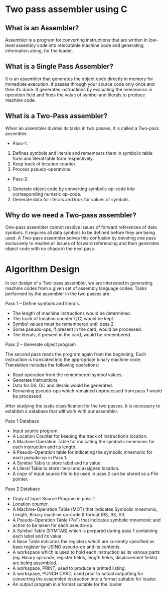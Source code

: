 # Two pass assembler using C

## What is an Assembler?
Assembler is a program for converting instructions that are written in low-level assembly code into relocatable machine code and generating information along, for the loader.

## What is a Single Pass Assembler?

It is an assembler that generates the object code directly in memory for immediate execution. It passes through your source code only once and then it’s done. It generates instructions by evaluating the mnemonics in operation field and finds the value of symbol and literals to produce machine code.

## What is a Two-Pass assembler?

When an assembler divides its tasks in two passes, it is called a Two-pass assembler.
-	Pass-1:

1.	Defines symbols and literals and remembers them in symbolic table form and literal table form respectively.
2.	Keep track of location counter.
3.	Process pseudo-operations.
-	Pass-2:

1.	Generate object code by converting symbolic op-code into corresponding numeric op-code.
2.	Generate data for literals and look for values of symbols.

## Why do we need a Two-pass assembler?

One-pass assembler cannot resolve issues of forward references of data symbols. It requires all data symbols to be defined before they are being used. A Two-pass assembler solves this confusion by devoting one pass exclusively to resolve all issues of forward referencing and then generates object code with no chaos in the next pass. 

# Algorithm Design

In our design of a Two-pass assembler, we are interested in generating machine codes from a given set of assembly language codes. Tasks performed by the assembler in the two passes are:

Pass 1 – Define symbols and literals.

-	The length of machine instructions would be determined.
-	The track of location counter (LC) would be kept.
-	Symbol values must be remembered until pass 2.
-	Some pseudo-ops, if present in the card, would be processed.
-	The literals, if present in the card, would be remembered.

Pass 2 – Generate object program

The second pass reads the program again from the beginning. Each instruction is translated into the appropriate binary machine code. Translation includes the following operations:

-	Read operation from the remembered symbol values.
-	Generate Instructions.
-	Data for DS, DC and literals would be generated.
-	Remaining pseudo-ops which remained unprocessed from pass 1 would be processed.

After studying the tasks classification for the two passes, it is necessary to establish a database that will work with our assembler.

Pass 1 Database

-	Input source program.
-	A Location Counter for keeping the track of instruction’s location.
-	A Machine Operation Table for indicating the symbolic mnemonic for each instruction and its length.
-	A Pseudo-Operation table for indicating the symbolic mnemonic for each pseudo-op in Pass 1.
-	A Symbol Table to store label and its value.
-	A Literal Table to store literal and assigned location.
-	A copy of input source file to be used in pass 2 can be stored as a File pointer.

Pass 2 Database

-	Copy of Input Source Program in pass 1.
-	Location counter.
-	A Machine-Operation Table (MOT) that indicates Symbolic mnemonic, Length, Binary machine op-code & format (RS, RX, SI).
-	A Pseudo-Operation Table (PoT) that indicates symbolic mnemonic and action to be taken for each pseudo-op.
-	A Symbol Table (SYMTAB) which is prepared during pass 1 containing each label and its value.
-	A Base Table indicates the registers which are currently specified as base register by USING pseudo-op and its contents.
-	A workspace which is used to hold each instruction as its various parts (eg. Binary op-code, register fields, length fields, displacement fields) are being assembled.
-	A workspace, PRINT, used to produce a printed listing.
-	A workspace, PUNCH CARD, used prior to actual outputting for converting the assembled instruction into a format suitable for loader.
-	An output program in a format suitable for the loader.
